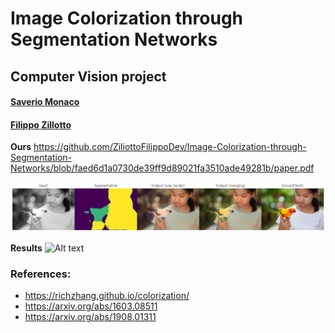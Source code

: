# Image Colorization through Segmentation Networks
## Computer Vision project

#### [Saverio Monaco](https://github.com/SaverioMonaco/)
#### [Filippo Zillotto](https://github.com/ZiliottoFilippoDev)

**Ours**
https://github.com/ZiliottoFilippoDev/Image-Colorization-through-Segmentation-Networks/blob/faed6d1a0730de39ff9d89021fa3510ade49281b/paper.pdf


<img src="https://raw.githubusercontent.com/SaverioMonaco/Image-Colorization-through-Segmentation/master/merging/index.png">

**Results**
![Alt text](Results.png)

### References:
* https://richzhang.github.io/colorization/
* https://arxiv.org/abs/1603.08511
* https://arxiv.org/abs/1908.01311


